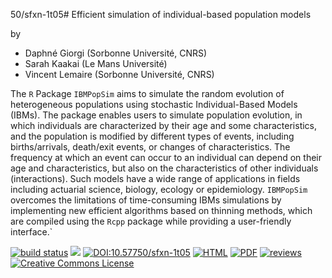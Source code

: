 50/sfxn-1t05# Efficient simulation of individual-based population models

by

- Daphné Giorgi (Sorbonne Université, CNRS)
- Sarah Kaakai (Le Mans Université)
- Vincent Lemaire (Sorbonne Université, CNRS)

The `R` Package `IBMPopSim` aims to simulate the random evolution of
heterogeneous populations using stochastic Individual-Based Models (IBMs). The
package enables users to simulate population evolution, in which individuals
are characterized by their age and some characteristics, and the population is
modified by different types of events, including births/arrivals, death/exit
events, or changes of characteristics. The frequency at which an event can
occur to an individual can depend on their age and characteristics, but also
on the characteristics of other individuals (interactions). Such models have a
wide range of applications in fields including  actuarial science, biology,
ecology or epidemiology. `IBMPopSim` overcomes the limitations of
time-consuming IBMs simulations by implementing new efficient algorithms
based on thinning methods, which are compiled using the `Rcpp` package while
providing a user-friendly interface.`


[![build status](https://github.com/computorg/published-202412-giorgi-efficient/actions/workflows/build.yml/badge.svg)](https://github.com/computorg/published-202412-giorgi-efficient)
[![](https://img.shields.io/github/last-commit/computorg/published-202412-giorgi-efficient.svg)](https://github.com/computorg/published-202412-giorgi-efficient/commits/main)
[![DOI:10.57750/sfxn-1t05](https://img.shields.io/badge/DOI-10.57750/sfxn-1t05-034E79.svg)](https://doi.org/10.57750/sfxn-1t05)
[![HTML](https://img.shields.io/badge/article-HTML-034E79)](https://computo.sfds.asso.fr/published-202412-giorgi-efficient/)
[![PDF](https://img.shields.io/badge/article-PDF-034E79)](https://computo.sfds.asso.fr/published-202412-giorgi-efficient/published-202412-giorgi-efficient.pdf)
[![reviews](https://img.shields.io/badge/review-report%201-blue)](https://github.com/computorg/published-202412-giorgi-efficient/issues/2)
[![Creative Commons License](https://i.creativecommons.org/l/by/4.0/80x15.png)](http://creativecommons.org/licenses/by/4.0/)
